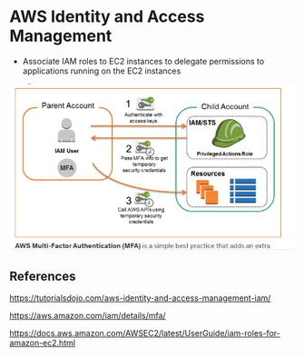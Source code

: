 # AWS Identity and Access Management



- Associate IAM roles to EC2 instances to delegate permissions to applications running on the EC2 instances

![Alt text](images/mfa-for-priviledge-actions.png)


## References

https://tutorialsdojo.com/aws-identity-and-access-management-iam/

https://aws.amazon.com/iam/details/mfa/

https://docs.aws.amazon.com/AWSEC2/latest/UserGuide/iam-roles-for-amazon-ec2.html